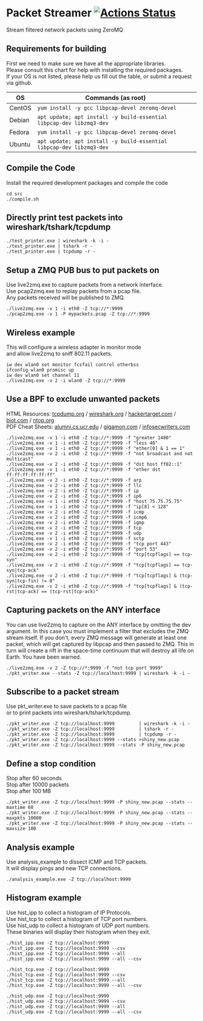 # Packet Streamer [![Actions Status](https://github.com/Fullaxx/pktstreamer/workflows/CI/badge.svg)](https://github.com/Fullaxx/pktstreamer/actions)
Stream filtered network packets using ZeroMQ

## Requirements for building
First we need to make sure we have all the appropriate libraries. \
Please consult this chart for help with installing the required packages. \
If your OS is not listed, please help us fill out the table, or submit a request via github.

| OS     | Commands (as root)                                                   |
| ------ | -------------------------------------------------------------------- |
| CentOS | `yum install -y gcc libpcap-devel zeromq-devel`                      |
| Debian | `apt update; apt install -y build-essential libpcap-dev libzmq3-dev` |
| Fedora | `yum install -y gcc libpcap-devel zeromq-devel`                      |
| Ubuntu | `apt update; apt install -y build-essential libpcap-dev libzmq3-dev` |

## Compile the Code
Install the required development packages and compile the code
```
cd src
./compile.sh
```

## Directly print test packets into wireshark/tshark/tcpdump
```
./test_printer.exe | wireshark -k -i -
./test_printer.exe | tshark -r -
./test_printer.exe | tcpdump -r -
```

## Setup a ZMQ PUB bus to put packets on
Use live2zmq.exe to capture packets from a network interface. \
Use pcap2zmq.exe to replay packets from a pcap file. \
Any packets received will be published to ZMQ.
```
./live2zmq.exe -v 1 -i eth0 -Z tcp://*:9999
./pcap2zmq.exe -v 1 -P mypackets.pcap -Z tcp://*:9999
```

## Wireless example
This will configure a wireless adapter in monitor mode \
and allow live2zmq to sniff 802.11 packets.
```
iw dev wlan0 set monitor fcsfail control otherbss
ifconfig wlan0 promisc up
iw dev wlan0 set channel 11
./live2zmq.exe -v 2 -i wlan0 -Z tcp://*:9999
```

## Use a BPF to exclude unwanted packets
HTML Resources: [tcpdump.org](https://www.tcpdump.org/manpages/pcap-filter.7.html) / [wireshark.org](https://wiki.wireshark.org/CaptureFilters) / [hackertarget.com](https://hackertarget.com/tcpdump-examples/) / [biot.com](https://biot.com/capstats/bpf.html) / [ntop.org](https://www.ntop.org/guides/nprobe/bpf_expressions.html) \
PDF Cheat Sheets: [alumni.cs.ucr.edu](http://alumni.cs.ucr.edu/~marios/ethereal-tcpdump.pdf) / [gigamon.com](https://www.gigamon.com/content/dam/resource-library/english/guide---cookbook/gu-bpf-reference-guide-gigamon-insight.pdf) / [infosecwriters.com](https://www.infosecwriters.com/text_resources/pdf/JStebelton_BPF.pdf)
```
./live2zmq.exe -v 1 -i eth0 -Z tcp://*:9999 -f "greater 1480"
./live2zmq.exe -v 1 -i eth0 -Z tcp://*:9999 -f "less 40"
./live2zmq.exe -v 1 -i eth0 -Z tcp://*:9999 -f "ether[0] & 1 == 1"
./live2zmq.exe -v 2 -i eth0 -Z tcp://*:9999 -f "not broadcast and not multicast"
./live2zmq.exe -v 2 -i eth0 -Z tcp://*:9999 -f "dst host ff02::1"
./live2zmq.exe -v 1 -i eth0 -Z tcp://*:9999 -f "ether dst ff:ff:ff:ff:ff:ff"
./live2zmq.exe -v 2 -i eth0 -Z tcp://*:9999 -f arp
./live2zmq.exe -v 2 -i eth0 -Z tcp://*:9999 -f llc
./live2zmq.exe -v 2 -i eth0 -Z tcp://*:9999 -f ip
./live2zmq.exe -v 2 -i eth0 -Z tcp://*:9999 -f ip6
./live2zmq.exe -v 1 -i eth0 -Z tcp://*:9999 -f "host 75.75.75.75"
./live2zmq.exe -v 1 -i eth0 -Z tcp://*:9999 -f "ip[8] < 128"
./live2zmq.exe -v 2 -i eth0 -Z tcp://*:9999 -f icmp
./live2zmq.exe -v 2 -i eth0 -Z tcp://*:9999 -f icmp6
./live2zmq.exe -v 2 -i eth0 -Z tcp://*:9999 -f igmp
./live2zmq.exe -v 2 -i eth0 -Z tcp://*:9999 -f tcp
./live2zmq.exe -v 2 -i eth0 -Z tcp://*:9999 -f udp
./live2zmq.exe -v 1 -i eth0 -Z tcp://*:9999 -f sctp
./live2zmq.exe -v 2 -i eth0 -Z tcp://*:9999 -f "tcp port 443"
./live2zmq.exe -v 2 -i eth0 -Z tcp://*:9999 -f "port 53"
./live2zmq.exe -v 2 -i eth0 -Z tcp://*:9999 -f "tcp[tcpflags] == tcp-syn"
./live2zmq.exe -v 2 -i eth0 -Z tcp://*:9999 -f "tcp[tcpflags] == tcp-syn|tcp-ack"
./live2zmq.exe -v 2 -i eth0 -Z tcp://*:9999 -f "tcp[tcpflags] & (tcp-syn|tcp-fin) != 0"
./live2zmq.exe -v 2 -i eth0 -Z tcp://*:9999 -f "tcp[tcpflags] & (tcp-rst|tcp-ack) == (tcp-rst|tcp-ack)"
```

## Capturing packets on the ANY interface
You can use live2zmq to capture on the ANY interface by omitting the dev argument.
In this case you must implement a filter that excludes the ZMQ stream itself.
If you don't, every ZMQ message will generate at least one packet, which will get captured by libpcap and then passed to ZMQ.
This in turn will create a rift in the space-time continuum that will destroy all life on Earth.
You have been warned.
```
./live2zmq.exe -v 2 -Z tcp://*:9999 -f "not tcp port 9999"
./pkt_writer.exe --stats -Z tcp://localhost:9999 | wireshark -k -i -
```

## Subscribe to a packet stream
Use pkt_writer.exe to save packets to a pcap file \
or to print packets into wireshark/tshark/tcpdump.
```
./pkt_writer.exe -Z tcp://localhost:9999         | wireshark -k -i -
./pkt_writer.exe -Z tcp://localhost:9999         | tshark -r -
./pkt_writer.exe -Z tcp://localhost:9999         | tcpdump -r -
./pkt_writer.exe -Z tcp://localhost:9999 --stats >shiny_new.pcap
./pkt_writer.exe -Z tcp://localhost:9999 --stats -P shiny_new.pcap
```

## Define a stop condition
Stop after 60 seconds \
Stop after 10000 packets \
Stop after 100 MB
```
./pkt_writer.exe -Z tcp://localhost:9999 -P shiny_new.pcap --stats --maxtime 60
./pkt_writer.exe -Z tcp://localhost:9999 -P shiny_new.pcap --stats --maxpkts 10000
./pkt_writer.exe -Z tcp://localhost:9999 -P shiny_new.pcap --stats --maxsize 100
```

## Analysis example
Use analysis_example to dissect ICMP and TCP packets. \
It will display pings and new TCP connections.
```
./analysis_example.exe -Z tcp://localhost:9999
```

## Histogram example
Use hist_ipp to collect a histogram of IP Protocols. \
Use hist_tcp to collect a histogram of TCP port numbers. \
Use hist_udp to collect a histogram of UDP port numbers. \
These binaries will display their histogram when they exit.
```
./hist_ipp.exe -Z tcp://localhost:9999
./hist_ipp.exe -Z tcp://localhost:9999 --csv
./hist_ipp.exe -Z tcp://localhost:9999 --all
./hist_ipp.exe -Z tcp://localhost:9999 --all --csv

./hist_tcp.exe -Z tcp://localhost:9999
./hist_tcp.exe -Z tcp://localhost:9999 --csv
./hist_tcp.exe -Z tcp://localhost:9999 --all
./hist_tcp.exe -Z tcp://localhost:9999 --all --csv

./hist_udp.exe -Z tcp://localhost:9999
./hist_udp.exe -Z tcp://localhost:9999 --csv
./hist_udp.exe -Z tcp://localhost:9999 --all
./hist_udp.exe -Z tcp://localhost:9999 --all --csv
```
